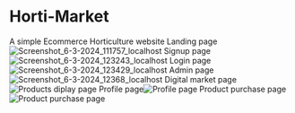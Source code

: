 # Horti-Market
A simple Ecommerce Horticulture website
Landing page ![Screenshot_6-3-2024_111757_localhost](https://github.com/kevi-t/Horti-Market/assets/104903442/c39c908c-577c-4ce2-b113-40e822b93e62)
Signup page ![Screenshot_6-3-2024_123243_localhost](https://github.com/kevi-t/Horti-Market/assets/104903442/28843fb1-4a18-4213-9e8b-04b41e051db1)
Login page![Screenshot_6-3-2024_123429_localhost](https://github.com/kevi-t/Horti-Market/assets/104903442/7be41411-7c73-4d9e-9d93-905e1410d5ce)
Admin page![Screenshot_6-3-2024_12368_localhost](https://github.com/kevi-t/Horti-Market/assets/104903442/98679e62-4040-4ad2-a001-772245d44d45)
Digital market page![Products diplay page](https://github.com/kevi-t/Horti-Market/assets/104903442/8f73470d-fdd2-4880-9298-beb4aca64f09)
Profile page![Profile page](https://github.com/kevi-t/Horti-Market/assets/104903442/c1c242f6-50b4-46f0-aff0-edaeaae18820)
Product purchase page![Product purchase page](https://github.com/kevi-t/Horti-Market/assets/104903442/b23e0eab-a0eb-40b6-95f0-3468463acd68)
